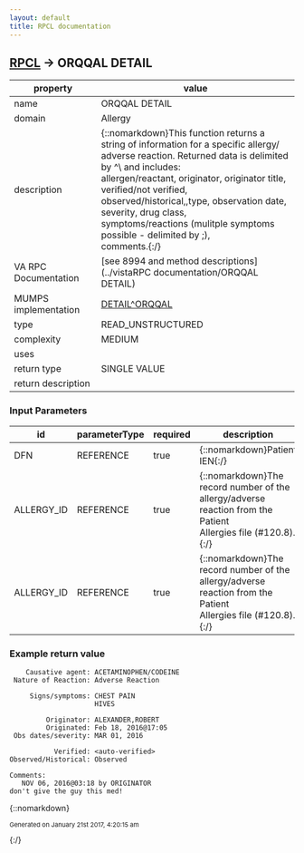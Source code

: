 ```yaml
---
layout: default
title: RPCL documentation
---
```




## [RPCL](TableOfContent.md) &#8594; ORQQAL DETAIL 

 property | value 
--- | --- 
 name | ORQQAL DETAIL
 domain | Allergy
 description | {::nomarkdown}This function returns a string of information for a specific allergy/<br/>adverse reaction.  Returned data is delimited by \^\ and includes:<br/>allergen/reactant, originator, originator title, verified/not verified, <br/>observed/historical,,type, observation date, severity, drug class, <br/>symptoms/reactions (mulitple symptoms possible - delimited by \;\), <br/>comments.{:/}
 VA RPC Documentation | [see 8994 and method descriptions](../vistaRPC documentation/ORQQAL DETAIL)
 MUMPS implementation | [DETAIL^ORQQAL](http://code.osehra.org/dox/Routine_ORQQAL_source.html)
 type | READ_UNSTRUCTURED
 complexity | MEDIUM
 uses | 
 return type | SINGLE VALUE
 return description | 

### Input Parameters

| id | parameterType | required | description | example | 
| --- | --- | --- | --- | --- | 
| DFN | REFERENCE | true | {::nomarkdown}Patient IEN{:/} | 25 | 
| ALLERGY_ID | REFERENCE | true | {::nomarkdown}The record number of the allergy/adverse reaction from the Patient<br/>Allergies file (#120.8).{:/} | 4 | 
| ALLERGY_ID | REFERENCE | true | {::nomarkdown}The record number of the allergy/adverse reaction from the Patient<br/>Allergies file (#120.8).{:/} | 4 | 

### Example return value

```
    Causative agent: ACETAMINOPHEN/CODEINE
 Nature of Reaction: Adverse Reaction

     Signs/symptoms: CHEST PAIN
                     HIVES

         Originator: ALEXANDER,ROBERT
         Originated: Feb 18, 2016@17:05
 Obs dates/severity: MAR 01, 2016

           Verified: <auto-verified>
Observed/Historical: Observed

Comments:
   NOV 06, 2016@03:18 by ORIGINATOR
don't give the guy this med! 

```


{::nomarkdown} <br/><p style="font-size: 11px">Generated on January 21st 2017, 4:20:15 am</p>{:/}